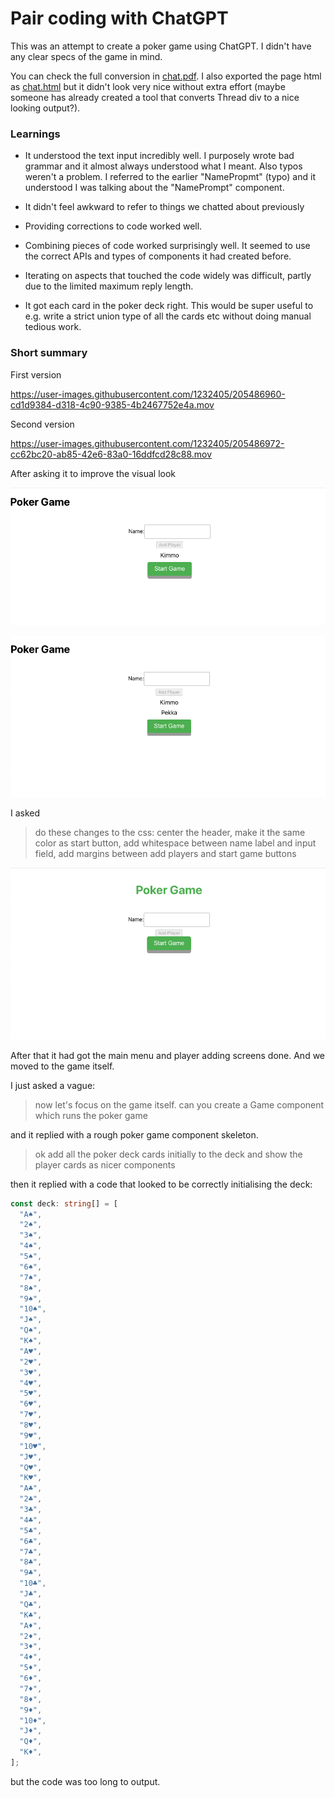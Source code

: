 # Pair coding with ChatGPT

This was an attempt to create a poker game using ChatGPT. I didn't have any clear specs of the game in mind.

You can check the full conversion in [chat.pdf](chat.pdf). I also exported the page html as [chat.html](chat.html) but it didn't look very nice without extra effort (maybe someone has already created a tool that converts Thread div to a nice looking output?).

### Learnings

* It understood the text input incredibly well. I purposely wrote bad grammar and it almost always understood what I meant. Also typos weren't a problem. I referred to the earlier "NamePropmt" (typo) and it understood I was talking about the "NamePrompt" component.

* It didn't feel awkward to refer to things we chatted about previously

* Providing corrections to code worked well.

* Combining pieces of code worked surprisingly well. It seemed to use the correct APIs and types of components it had created before.

* Iterating on aspects that touched the code widely was difficult, partly due to the limited maximum reply length.

* It got each card in the poker deck right. This would be super useful to e.g. write a strict union type of all the cards etc without doing manual tedious work.


### Short summary

First version



https://user-images.githubusercontent.com/1232405/205486960-cd1d9384-d318-4c90-9385-4b2467752e4a.mov


Second version



https://user-images.githubusercontent.com/1232405/205486972-cc62bc20-ab85-42e6-83a0-16ddfcd28c88.mov



After asking it to improve the visual look

![](docs/screenshot1.png)

![](docs/screenshot2.png)

I asked

> do these changes to the css: center the header, make it the same color as start button, add whitespace between name label and input field, add margins between add players and start game buttons

![](docs/screenshot3.png)


After that it had got the main menu and player adding screens done. And we moved to the game itself.

I just asked a vague:

> now let's focus on the game itself. can you create a Game component which runs the poker game

and it replied with a rough poker game component skeleton.

> ok add all the poker deck cards initially to the deck and show the player cards as nicer components

then it replied with a code that looked to be correctly initialising the deck:


```typescript
const deck: string[] = [
  "A♠",
  "2♠",
  "3♠",
  "4♠",
  "5♠",
  "6♠",
  "7♠",
  "8♠",
  "9♠",
  "10♠",
  "J♠",
  "Q♠",
  "K♠",
  "A♥",
  "2♥",
  "3♥",
  "4♥",
  "5♥",
  "6♥",
  "7♥",
  "8♥",
  "9♥",
  "10♥",
  "J♥",
  "Q♥",
  "K♥",
  "A♣",
  "2♣",
  "3♣",
  "4♣",
  "5♣",
  "6♣",
  "7♣",
  "8♣",
  "9♣",
  "10♣",
  "J♣",
  "Q♣",
  "K♣",
  "A♦",
  "2♦",
  "3♦",
  "4♦",
  "5♦",
  "6♦",
  "7♦",
  "8♦",
  "9♦",
  "10♦",
  "J♦",
  "Q♦",
  "K♦",
];
```

but the code was too long to output.
